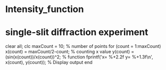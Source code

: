 # Intensity_function
# single-slit diffraction experiment

clear all; clc
maxCount = 10; % number of points
for (count = 1:maxCount)
x(count) = maxCount/2-count; % counting x value
y(count) = (sin(x(count))/x(count))^2; % function
fprintf('x= %+2.2f y= %+1.3f\n', x(count), y(count)); % Display output
end
